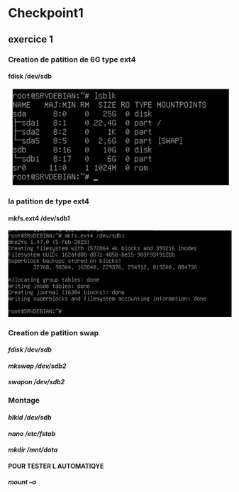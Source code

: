 # Checkpoint1
## exercice 1
### Creation de patition de 6G type ext4 ###
#### **fdisk /dev/sdb** #### 
![La partition avec le type ext4](https://github.com/KAOUTARBAH/Checkpoint1/blob/main/partition.png)

### la patition de type ext4 ###
####  **mkfs.ext4 /dev/sdb1** #### 
![La partition avec le type ext4](https://github.com/KAOUTARBAH/Checkpoint1/blob/main/partition%20disk%20ext4.png)

### Creation de patition swap ###
#### *fdisk /dev/sdb* ####
#### *mkswap /dev/sdb2* ####
#### *swapon /dev/sdb2* ####

### Montage ###
#### *blkid /dev/sdb* ####
#### *nano /etc/fstab* #### 
#### *mkdir /mnt/data* ####
#### POUR TESTER L AUTOMATIQYE ####
#### *mount –a* ####






